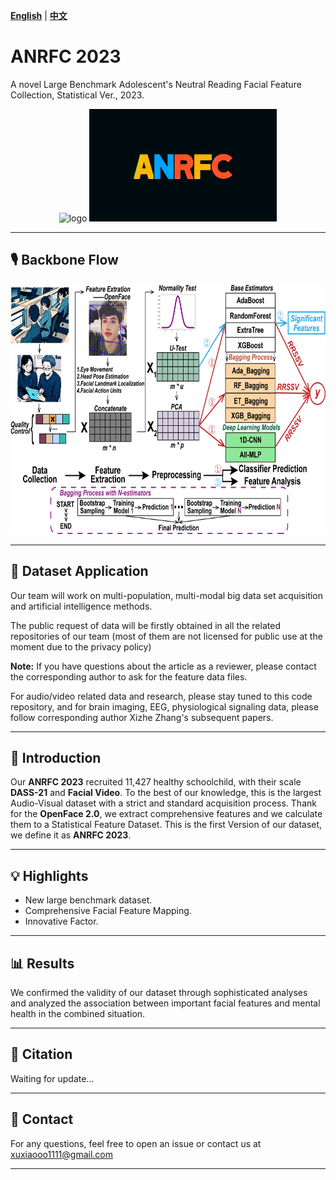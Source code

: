**[English](README.md)** | **[中文](README_CN.md)**

# ANRFC 2023
A novel Large Benchmark Adolescent's Neutral Reading Facial Feature Collection, Statistical Ver., 2023.

<p align="center">
  <img src="https://github.com/xuxiaoooo/ABAFnet/blob/main/draw/LOGO 1.png" width="300" height="180" alt="logo"/>
  <img src="https://github.com/xuxiaoooo/ANRFC2023/blob/main/draw/ANRFC%20logo.png" width="300" height="180" alt="logo"/>
</p>

---

## 🎙️ Backbone Flow

<img src="https://github.com/xuxiaoooo/ANRFC2023/blob/main/draw/fig2.jpg" width="700" height="400" alt="Backbone Flow"/>

---

## 📙 Dataset Application

Our team will work on multi-population, multi-modal big data set acquisition and artificial intelligence methods.

The public request of data will be firstly obtained in all the related repositories of our team (most of them are not licensed for public use at the moment due to the privacy policy)

**Note:** If you have questions about the article as a reviewer, please contact the corresponding author to ask for the feature data files.

For audio/video related data and research, please stay tuned to this code repository, and for brain imaging, EEG, physiological signaling data, please follow corresponding author Xizhe Zhang's subsequent papers.

---

## 📌 Introduction

Our **ANRFC 2023** recruited 11,427 healthy schoolchild, with their scale **DASS-21** and **Facial Video**. To the best of our knowledge, this is the largest Audio-Visual dataset with a strict and standard acquisition process. Thank for the **OpenFace 2.0**, we extract comprehensive features and we calculate them to a Statistical Feature Dataset. This is the first Version of our dataset, we define it as **ANRFC 2023**.

---

## 💡 Highlights
- New large benchmark dataset.
- Comprehensive Facial Feature Mapping.
- Innovative Factor.

---

## 📊 Results

We confirmed the validity of our dataset through sophisticated analyses and analyzed the association between important facial features and mental health in the combined situation.

---

## 📄 Citation
Waiting for update...

---

## 📧 Contact

For any questions, feel free to open an issue or contact us at xuxiaooo1111@gmail.com

---
